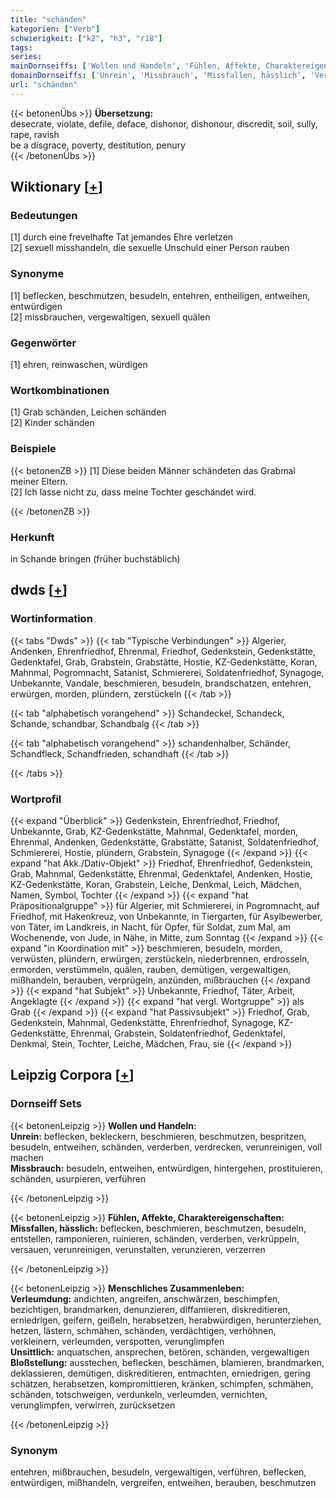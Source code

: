 ```yaml
---
title: "schänden"
kategorien: ["Verb"]
schwierigkeit: ["k2", "h3", "r18"]
tags:
series:
mainDornseiffs: ['Wollen und Handeln', 'Fühlen, Affekte, Charaktereigenschaften', 'Menschliches Zusammenleben']
domainDornseiffs: ['Unrein', 'Missbrauch', 'Missfallen, hässlich', 'Verleumdung', 'Unsittlich', 'Bloßstellung']
url: "schänden"
---
```


{{< betonenÜbs >}}
**Übersetzung:**  
desecrate, violate, defile, deface, dishonor, dishonour, discredit, soil, sully, rape, ravish  
be a disgrace, poverty, destitution, penury  
{{< /betonenÜbs >}}

## Wiktionary [[+](https://de.wiktionary.org/wiki/schänden)]

### Bedeutungen
[1] durch eine frevelhafte Tat jemandes Ehre verletzen  
[2] sexuell misshandeln, die sexuelle Unschuld einer Person rauben  

### Synonyme
[1] beflecken, beschmutzen, besudeln, entehren, entheiligen, entweihen, entwürdigen  
[2] missbrauchen, vergewaltigen, sexuell quälen  

### Gegenwörter
[1] ehren, reinwaschen, würdigen  

### Wortkombinationen
[1] Grab schänden, Leichen schänden  
[2] Kinder schänden  

### Beispiele
{{< betonenZB >}}
[1] Diese beiden Männer schändeten das Grabmal meiner Eltern.  
[2] Ich lasse nicht zu, dass meine Tochter geschändet wird.  

{{< /betonenZB >}}
### Herkunft
in Schande bringen (früher buchstäblich)  



## dwds [[+](https://www.dwds.de/wb/schänden)]

### Wortinformation
{{< tabs "Dwds" >}}
{{< tab "Typische Verbindungen" >}}
Algerier, Andenken, Ehrenfriedhof, Ehrenmal, Friedhof, Gedenkstein, Gedenkstätte, Gedenktafel, Grab, Grabstein, Grabstätte, Hostie, KZ-Gedenkstätte, Koran, Mahnmal, Pogromnacht, Satanist, Schmiererei, Soldatenfriedhof, Synagoge, Unbekannte, Vandale, beschmieren, besudeln, brandschatzen, entehren, erwürgen, morden, plündern, zerstückeln
{{< /tab >}}

{{< tab "alphabetisch vorangehend" >}}
Schandeckel, Schandeck, Schande, schandbar, Schandbalg
{{< /tab >}}

{{< tab "alphabetisch vorangehend" >}}
schandenhalber, Schänder, Schandfleck, Schandfrieden, schandhaft
{{< /tab >}}

{{< /tabs >}}

### Wortprofil
{{< expand "Überblick" >}} Gedenkstein, Ehrenfriedhof, Friedhof, Unbekannte, Grab, KZ-Gedenkstätte, Mahnmal, Gedenktafel, morden, Ehrenmal, Andenken, Gedenkstätte, Grabstätte, Satanist, Soldatenfriedhof, Schmiererei, Hostie, plündern, Grabstein, Synagoge {{< /expand >}}
{{< expand "hat Akk./Dativ-Objekt" >}} Friedhof, Ehrenfriedhof, Gedenkstein, Grab, Mahnmal, Gedenkstätte, Ehrenmal, Gedenktafel, Andenken, Hostie, KZ-Gedenkstätte, Koran, Grabstein, Leiche, Denkmal, Leich, Mädchen, Namen, Symbol, Tochter {{< /expand >}}
{{< expand "hat Präpositionalgruppe" >}} für Algerier, mit Schmiererei, in Pogromnacht, auf Friedhof, mit Hakenkreuz, von Unbekannte, in Tiergarten, für Asylbewerber, von Täter, im Landkreis, in Nacht, für Opfer, für Soldat, zum Mal, am Wochenende, von Jude, in Nähe, in Mitte, zum Sonntag {{< /expand >}}
{{< expand "in Koordination mit" >}} beschmieren, besudeln, morden, verwüsten, plündern, erwürgen, zerstückeln, niederbrennen, erdrosseln, ermorden, verstümmeln, quälen, rauben, demütigen, vergewaltigen, mißhandeln, berauben, verprügeln, anzünden, mißbrauchen {{< /expand >}}
{{< expand "hat Subjekt" >}} Unbekannte, Friedhof, Täter, Arbeit, Angeklagte {{< /expand >}}
{{< expand "hat vergl. Wortgruppe" >}} als Grab {{< /expand >}}
{{< expand "hat Passivsubjekt" >}} Friedhof, Grab, Gedenkstein, Mahnmal, Gedenkstätte, Ehrenfriedhof, Synagoge, KZ-Gedenkstätte, Ehrenmal, Grabstein, Soldatenfriedhof, Gedenktafel, Denkmal, Stein, Tochter, Leiche, Mädchen, Frau, sie {{< /expand >}}

## Leipzig Corpora [[+](https://corpora.uni-leipzig.de/en/res?word=schänden&corpusId=deu_newscrawl-public_2018)]

### Dornseiff Sets
{{< betonenLeipzig >}}
**Wollen und Handeln:**  
**Unrein:** beflecken, bekleckern, beschmieren, beschmutzen, bespritzen, besudeln, entweihen, schänden, verderben, verdrecken, verunreinigen, voll machen  
**Missbrauch:** besudeln, entweihen, entwürdigen, hintergehen, prostituieren, schänden, usurpieren, verführen  

{{< /betonenLeipzig >}}


{{< betonenLeipzig >}}
**Fühlen, Affekte, Charaktereigenschaften:**  
**Missfallen, hässlich:** beflecken, beschmieren, beschmutzen, besudeln, entstellen, ramponieren, ruinieren, schänden, verderben, verkrüppeln, versauen, verunreinigen, verunstalten, verunzieren, verzerren  

{{< /betonenLeipzig >}}


{{< betonenLeipzig >}}
**Menschliches Zusammenleben:**  
**Verleumdung:** andichten, angreifen, anschwärzen, beschimpfen, bezichtigen, brandmarken, denunzieren, diffamieren, diskreditieren, erniedrigen, geifern, geißeln, herabsetzen, herabwürdigen, herunterziehen, hetzen, lästern, schmähen, schänden, verdächtigen, verhöhnen, verkleinern, verleumden, verspotten, verunglimpfen  
**Unsittlich:** anquatschen, ansprechen, betören, schänden, vergewaltigen  
**Bloßstellung:** ausstechen, beflecken, beschämen, blamieren, brandmarken, deklassieren, demütigen, diskreditieren, entmachten, erniedrigen, gering schätzen, herabsetzen, kompromittieren, kränken, schimpfen, schmähen, schänden, totschweigen, verdunkeln, verleumden, vernichten, verunglimpfen, verwirren, zurücksetzen  

{{< /betonenLeipzig >}}

### Synonym
entehren, mißbrauchen, besudeln, vergewaltigen, verführen, beflecken, entwürdigen, mißhandeln, vergreifen, entweihen, berauben, beschmutzen

